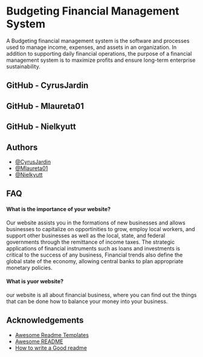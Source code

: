 
# Budgeting Financial Management System
A  Budgeting financial management system is the software and processes used to manage income, expenses, and assets in an organization. In addition to supporting daily financial operations, the purpose of a financial management system is to maximize profits and ensure long-term enterprise sustainability.


## GitHub - CyrusJardin
## GitHub - Mlaureta01
## GitHub - Nielkyutt
## Authors

- [@CyrusJardin](https://github.com/CyrusJardin)
- [@Mlaureta01](https://github.com/Mlaureta01)
- [@Nielkyutt](https://github.com/Nielkyutt)

## FAQ

#### What is the importance of your website?

Our website assists you in the formations of new businesses and allows businesses to capitalize on opportinities to grow, employ local workers, and support other businesses as well as the local, state, and federal governments through the remittance of income taxes. The  strategic applications of financial instruments such as loans and investments is critical to the success of any business, Financial trends also define the global state of the economy, allowing central banks to plan appropriate monetary policies.

#### What is yuor website?

our website is all about financial business, where you can find out the things that can be done how to balance your money into your business. 


## Acknowledgements

 - [Awesome Readme Templates](https://awesomeopensource.com/project/elangosundar/awesome-README-templates)
 - [Awesome README](https://github.com/matiassingers/awesome-readme)
 - [How to write a Good readme](https://bulldogjob.com/news/449-how-to-write-a-good-readme-for-your-github-project)

